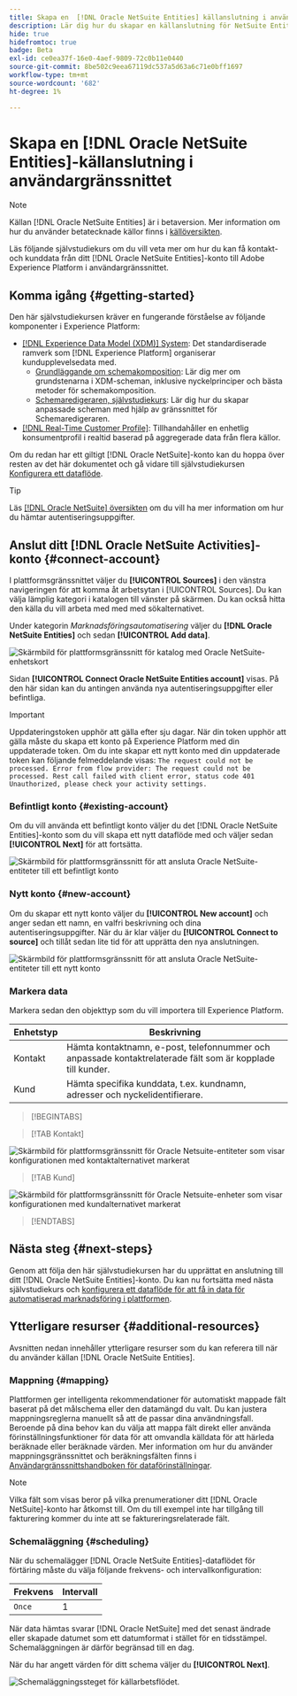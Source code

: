 ```yaml
---
title: Skapa en  [!DNL Oracle NetSuite Entities] källanslutning i användargränssnittet
description: Lär dig hur du skapar en källanslutning för NetSuite Entities i Oraclet med Adobe Experience Platform-gränssnittet.
hide: true
hidefromtoc: true
badge: Beta
exl-id: ce0ea37f-16e0-4aef-9809-72c0b11e0440
source-git-commit: 8be502c9eea67119dc537a5d63a6c71e0bff1697
workflow-type: tm+mt
source-wordcount: '682'
ht-degree: 1%

---
```


# Skapa en [!DNL Oracle NetSuite Entities]-källanslutning i användargränssnittet

>[!NOTE]
>
>Källan [!DNL Oracle NetSuite Entities] är i betaversion. Mer information om hur du använder betatecknade källor finns i [källöversikten](../../../../home.md#terms-and-conditions).

Läs följande självstudiekurs om du vill veta mer om hur du kan få kontakt- och kunddata från ditt [!DNL Oracle NetSuite Entities]-konto till Adobe Experience Platform i användargränssnittet.

## Komma igång {#getting-started}

Den här självstudiekursen kräver en fungerande förståelse av följande komponenter i Experience Platform:

* [[!DNL Experience Data Model (XDM)] System](../../../../../xdm/home.md): Det standardiserade ramverk som [!DNL Experience Platform] organiserar kundupplevelsedata med.
   * [Grundläggande om schemakomposition](../../../../../xdm/schema/composition.md): Lär dig mer om grundstenarna i XDM-scheman, inklusive nyckelprinciper och bästa metoder för schemakomposition.
   * [Schemaredigeraren, självstudiekurs](../../../../../xdm/tutorials/create-schema-ui.md): Lär dig hur du skapar anpassade scheman med hjälp av gränssnittet för Schemaredigeraren.
* [[!DNL Real-Time Customer Profile]](../../../../../profile/home.md): Tillhandahåller en enhetlig konsumentprofil i realtid baserad på aggregerade data från flera källor.

Om du redan har ett giltigt [!DNL Oracle NetSuite]-konto kan du hoppa över resten av det här dokumentet och gå vidare till självstudiekursen [Konfigurera ett dataflöde](../../dataflow/marketing-automation.md).

>[!TIP]
>
>Läs [[!DNL Oracle NetSuite] översikten](../../../../connectors/marketing-automation/oracle-netsuite.md) om du vill ha mer information om hur du hämtar autentiseringsuppgifter.

## Anslut ditt [!DNL Oracle NetSuite Activities]-konto {#connect-account}

I plattformsgränssnittet väljer du **[!UICONTROL Sources]** i den vänstra navigeringen för att komma åt arbetsytan i [!UICONTROL Sources]. Du kan välja lämplig kategori i katalogen till vänster på skärmen. Du kan också hitta den källa du vill arbeta med med med sökalternativet.

Under kategorin *Marknadsföringsautomatisering* väljer du **[!DNL Oracle NetSuite Entities]** och sedan **[!UICONTROL Add data]**.

![Skärmbild för plattformsgränssnitt för katalog med Oracle NetSuite-enhetskort](../../../../images/tutorials/create/marketing-automation/oracle-netsuite-entities/catalog-card.png)

Sidan **[!UICONTROL Connect Oracle NetSuite Entities account]** visas. På den här sidan kan du antingen använda nya autentiseringsuppgifter eller befintliga.

>[!IMPORTANT]
>
>Uppdateringstoken upphör att gälla efter sju dagar. När din token upphör att gälla måste du skapa ett konto på Experience Platform med din uppdaterade token. Om du inte skapar ett nytt konto med din uppdaterade token kan följande felmeddelande visas: `The request could not be processed. Error from flow provider: The request could not be processed. Rest call failed with client error, status code 401 Unauthorized, please check your activity settings.`

### Befintligt konto {#existing-account}

Om du vill använda ett befintligt konto väljer du det [!DNL Oracle NetSuite Entities]-konto som du vill skapa ett nytt dataflöde med och väljer sedan **[!UICONTROL Next]** för att fortsätta.

![Skärmbild för plattformsgränssnitt för att ansluta Oracle NetSuite-entiteter till ett befintligt konto](../../../../images/tutorials/create/marketing-automation/oracle-netsuite-entities/existing.png)

### Nytt konto {#new-account}

Om du skapar ett nytt konto väljer du **[!UICONTROL New account]** och anger sedan ett namn, en valfri beskrivning och dina autentiseringsuppgifter. När du är klar väljer du **[!UICONTROL Connect to source]** och tillåt sedan lite tid för att upprätta den nya anslutningen.

![Skärmbild för plattformsgränssnitt för att ansluta Oracle NetSuite-entiteter till ett nytt konto](../../../../images/tutorials/create/marketing-automation/oracle-netsuite-entities/new.png)

### Markera data

Markera sedan den objekttyp som du vill importera till Experience Platform.

| Enhetstyp | Beskrivning |
| --- | --- |
| Kontakt | Hämta kontaktnamn, e-post, telefonnummer och anpassade kontaktrelaterade fält som är kopplade till kunder. |
| Kund | Hämta specifika kunddata, t.ex. kundnamn, adresser och nyckelidentifierare. |

>[!BEGINTABS]

>[!TAB Kontakt]

![Skärmbild för plattformsgränssnitt för Oracle Netsuite-entiteter som visar konfigurationen med kontaktalternativet markerat](../../../../images/tutorials/create/marketing-automation/oracle-netsuite-entities/select-data-contact.png)

>[!TAB Kund]

![Skärmbild för plattformsgränssnitt för Oracle Netsuite-enheter som visar konfigurationen med kundalternativet markerat](../../../../images/tutorials/create/marketing-automation/oracle-netsuite-entities/select-data-customer.png)

>[!ENDTABS]

## Nästa steg {#next-steps}

Genom att följa den här självstudiekursen har du upprättat en anslutning till ditt [!DNL Oracle NetSuite Entities]-konto. Du kan nu fortsätta med nästa självstudiekurs och [konfigurera ett dataflöde för att få in data för automatiserad marknadsföring i plattformen](../../dataflow/marketing-automation.md).

## Ytterligare resurser {#additional-resources}

Avsnitten nedan innehåller ytterligare resurser som du kan referera till när du använder källan [!DNL Oracle NetSuite Entities].

### Mappning {#mapping}

Plattformen ger intelligenta rekommendationer för automatiskt mappade fält baserat på det målschema eller den datamängd du valt. Du kan justera mappningsreglerna manuellt så att de passar dina användningsfall. Beroende på dina behov kan du välja att mappa fält direkt eller använda förinställningsfunktioner för data för att omvandla källdata för att härleda beräknade eller beräknade värden. Mer information om hur du använder mappningsgränssnittet och beräkningsfälten finns i [Användargränssnittshandboken för dataförinställningar](../../../../../data-prep/ui/mapping.md).

>[!NOTE]
>
>Vilka fält som visas beror på vilka prenumerationer ditt [!DNL Oracle NetSuite]-konto har åtkomst till. Om du till exempel inte har tillgång till fakturering kommer du inte att se faktureringsrelaterade fält.

### Schemaläggning {#scheduling}

När du schemalägger [!DNL Oracle NetSuite Entities]-dataflödet för förtäring måste du välja följande frekvens- och intervallkonfiguration:

| Frekvens | Intervall |
| --- | --- |
| `Once` | 1 |

När data hämtas svarar [!DNL Oracle NetSuite] med det senast ändrade eller skapade datumet som ett datumformat i stället för en tidsstämpel. Schemaläggningen är därför begränsad till en dag.

När du har angett värden för ditt schema väljer du **[!UICONTROL Next]**.

![Schemaläggningssteget för källarbetsflödet.](../../../../images/tutorials/create/marketing-automation/oracle-netsuite-entities/scheduling.png)
